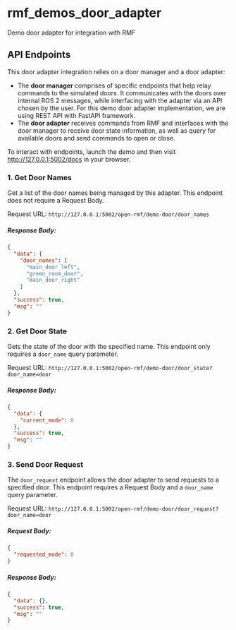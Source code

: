 # rmf_demos_door_adapter

Demo door adapter for integration with RMF

## API Endpoints

This door adapter integration relies on a door manager and a door adapter:
- The **door manager** comprises of specific endpoints that help relay commands to the simulated doors. It communicates with the doors over internal ROS 2 messages, while interfacing with the adapter via an API chosen by the user. For this demo door adapter implementation, we are using REST API with FastAPI framework.
- The **door adapter** receives commands from RMF and interfaces with the door manager to receive door state information, as well as query for available doors and send commands to open or close.

To interact with endpoints, launch the demo and then visit http://127.0.0.1:5002/docs in your browser.

### 1. Get Door Names
Get a list of the door names being managed by this adapter. This endpoint does not require a Request Body.

Request URL: `http://127.0.0.1:5002/open-rmf/demo-door/door_names`
##### Response Body:
```json
{
  "data": {
    "door_names": [
      "main_door_left",
      "green_room_door",
      "main_door_right"
    ]
  },
  "success": true,
  "msg": ""
}
```


### 2. Get Door State
Gets the state of the door with the specified name. This endpoint only requires a `door_name` query parameter.

Request URL: `http://127.0.0.1:5002/open-rmf/demo-door/door_state?door_name=door`
##### Response Body:
```json
{
  "data": {
    "current_mode": 0
  },
  "success": true,
  "msg": ""
}
```

### 3. Send Door Request
The `door_request` endpoint allows the door adapter to send requests to a specified door. This endpoint requires a Request Body and a `door_name` query parameter.

Request URL: `http://127.0.0.1:5002/open-rmf/demo-door/door_request?door_name=door`
##### Request Body:
```json
{
  "requested_mode": 0
}
```

##### Response Body:
```json
{
  "data": {},
  "success": true,
  "msg": ""
}
```
